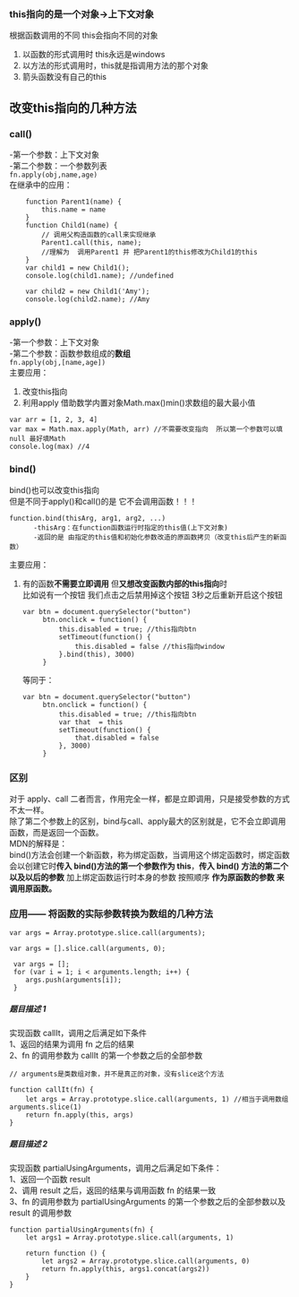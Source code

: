 ### this指向的是一个对象→上下文对象
 根据函数调用的不同 this会指向不同的对象    
 1. 以函数的形式调用时  this永远是windows
 2. 以方法的形式调用时，this就是指调用方法的那个对象
 3. 箭头函数没有自己的this

## 改变this指向的几种方法
### call()
-第一个参数：上下文对象     
-第二个参数：一个参数列表     
```fn.apply(obj,name,age)   ```    
在继承中的应用：    
```
    function Parent1(name) {
        this.name = name
    }
    function Child1(name) {
        // 调用父构造函数的call来实现继承
        Parent1.call(this, name); 
        //理解为  调用Parent1 并 把Parent1的this修改为Child1的this 
    }
    var child1 = new Child1();
    console.log(child1.name); //undefined

    var child2 = new Child1('Amy');
    console.log(child2.name); //Amy
```
            
### apply()
-第一个参数：上下文对象    
-第二个参数：函数参数组成的**数组**       
```fn.apply(obj,[name,age])   ```    
主要应用：   
1. 改变this指向
2. 利用apply 借助数学内置对象Math.max()min()求数组的最大最小值
```
var arr = [1, 2, 3, 4]
var max = Math.max.apply(Math, arr) //不需要改变指向  所以第一个参数可以填null 最好填Math
console.log(max) //4
```

### bind()
 bind()也可以改变this指向    
但是不同于apply()和call()的是 它不会调用函数！！！
```
function.bind(thisArg, arg1, arg2, ...)
      -thisArg：在function函数运行时指定的this值(上下文对象)
      -返回的是 由指定的this值和初始化参数改造的原函数拷贝（改变this后产生的新函数）
```   
 主要应用：    
1. 有的函数**不需要立即调用** 但**又想改变函数内部的this指向**时    
   比如说有一个按钮 我们点击之后禁用掉这个按钮 3秒之后重新开启这个按钮
   ```
   var btn = document.querySelector("button")
        btn.onclick = function() {
            this.disabled = true; //this指向btn
            setTimeout(function() {
                this.disabled = false //this指向window
            }.bind(this), 3000)
        }
   ```
   等同于：   

   ```
   var btn = document.querySelector("button")
        btn.onclick = function() {
            this.disabled = true; //this指向btn
            var that  = this
            setTimeout(function() {
                that.disabled = false    
            }, 3000)
        }
   ```  


### 区别
对于 apply、call 二者而言，作用完全一样，都是立即调用，只是接受参数的方式不太一样。   
除了第二个参数上的区别，bind与call、apply最大的区别就是，它不会立即调用函数，而是返回一个函数。   
MDN的解释是：   
bind()方法会创建一个新函数，称为绑定函数，当调用这个绑定函数时，绑定函数会以创建它时**传入 bind()方法的第一个参数作为 this**，**传入 bind() 方法的第二个以及以后的参数** 加上绑定函数运行时本身的参数 按照顺序 **作为原函数的参数 来调用原函数。**   


### 应用—— 将函数的实际参数转换为数组的几种方法  

```
var args = Array.prototype.slice.call(arguments);
```

```
var args = [].slice.call(arguments, 0);
```

```
 var args = []; 
 for (var i = 1; i < arguments.length; i++) { 
    args.push(arguments[i]);
 }
```  
##### 题目描述  1 
实现函数 callIt，调用之后满足如下条件   
1、返回的结果为调用 fn 之后的结果   
2、fn 的调用参数为 callIt 的第一个参数之后的全部参数
```
// arguments是类数组对象，并不是真正的对象，没有slice这个方法

function callIt(fn) {
    let args = Array.prototype.slice.call(arguments, 1) //相当于调用数组arguments.slice(1)
    return fn.apply(this, args)
}
```

##### 题目描述  2    
实现函数 partialUsingArguments，调用之后满足如下条件：  
1、返回一个函数 result   
2、调用 result 之后，返回的结果与调用函数 fn 的结果一致    
3、fn 的调用参数为 partialUsingArguments 的第一个参数之后的全部参数以及 result 的调用参数    
```
function partialUsingArguments(fn) {
    let args1 = Array.prototype.slice.call(arguments, 1)

    return function () {
        let args2 = Array.prototype.slice.call(arguments, 0)
        return fn.apply(this, args1.concat(args2))
    }
}

```

